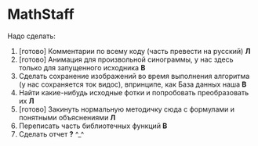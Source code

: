 # MathStaff
Надо сделать:
  1) [готово] Комментарии по всему коду (часть превести на русский) **Л**
  2) [готово] Анимация для произвольной синограммы, у нас здесь только для запущенного исходника **В**
  3) Сделать сохранение изображений во время выполнения алгоритма (у нас сохраняется ток видос), впринципе, как База данных наша **В**
  4) Найти какие-нибудь исходные фотки и попробовать преобразовать их **Л**
  5) [готово] Закинуть нормальную методичку сюда с формулами и понятными объяснениями **Л**
  6) Переписать часть библиотечных функций **В**
  7) Сделать отчет **?**
  ^_^
